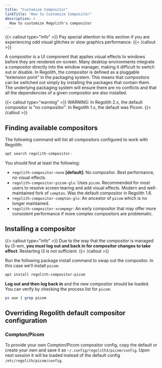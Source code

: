 ```yaml
---
title: "Customize Compositor"
linkTitle: "How to Customize Compositor"
description: >
  How to customize Regolith's compositor
---
```


{{< callout type="info" >}}
Pay special attention to this section if you are experiencing odd visual
glitches or slow graphics performance.
{{< /callout >}}

A compositor is a UI component that applies visual effects to windows before
they are rendered on-screen. Many desktop environments integrate a compositor
directly into the window manager, making it difficult to switch out or disable.
In Regolith, the compositor is defined as a pluggable “extension point” in the
packaging system. This means that compositors can be switched out simply by
installing the packages that contain them. The underlying packaging system will
ensure there are no conflicts and that all the dependencies of a given
compositor are also installed.

{{< callout type="warning" >}}
WARNING: In Regolith 2.x, the default compositor is "no compositor". In
Regolith 1.x, the default was Picom.
{{< /callout >}}

## Finding available compositors

The following command will list all compositors configured to work with
Regolith:

```bash
apt search regolith-compositor-
```

You should find at least the following:

- `regolith-compositor-none` **[default]**: No compositor. Best performance, no
  visual effects.
- `regolith-compositor-picom-glx`: Uses `picom`. Recommended for most users to
  resolve screen tearing and add visual effects. Modern and well-maintained
  fork of `compton`. Was the default compositor in Regolith 1.6.
- `regolith-compositor-compton-glx`: An ancestor of `picom` which is no longer
  maintained.
- `regolith-compositor-xcompmgr`: An early compositor that may offer more
  consistent performance if more complex compositors are problematic.

## Installing a compositor

{{< callout type="info" >}}
Due to the way that the compositor is managed by i3-wm, **you must log out and
back in for compositor changes to take effect**. Restarting i3 is not
sufficient.
{{< /callout >}}

Run the following package install command to swap out the compositor. In this
case we’ll install `picom`:

```bash
apt install regolith-compositor-picom
```

**Log out and then log back in** and the new compositor should be loaded. You
can verify by checking the process list for `picom`:

```bash
ps aux | grep picom
```

## Overriding Regolith default compositor configuration

### Compton/Picom

To provide your own Compton/Picom compositor config, copy the default or create
your own and save it as `~/.config/regolith3/picom/config`. Upon next session it
will be loaded instead of the default config `/etc/regolith/picom/config`.
